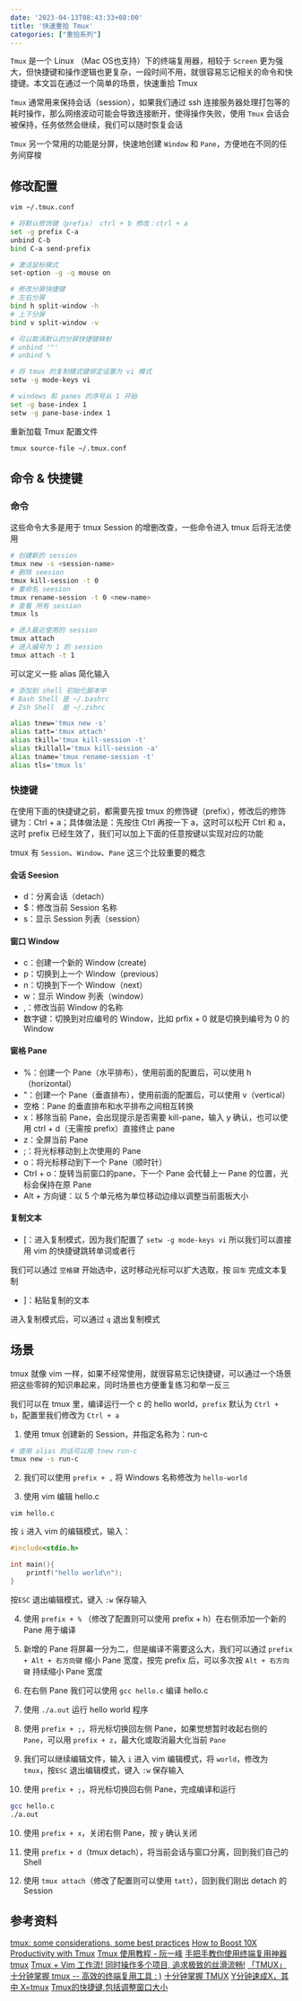 ```yaml
---
date: '2023-04-13T08:43:33+08:00'
title: '快速重拾 Tmux'
categories: ["重拾系列"]
---
```



`Tmux` 是一个 Linux （Mac OS也支持）下的终端复用器，相较于 `Screen` 更为强大，但快捷键和操作逻辑也更复杂，一段时间不用，就很容易忘记相关的命令和快捷键。本文旨在通过一个简单的场景，快速重拾 Tmux

`Tmux` 通常用来保持会话（session），如果我们通过 ssh 连接服务器处理打包等的耗时操作，那么网络波动可能会导致连接断开，使得操作失败，使用 `Tmux` 会话会被保持，任务依然会继续，我们可以随时恢复会话

`Tmux` 另一个常用的功能是分屏，快速地创建 `Window` 和 `Pane`，方便地在不同的任务间穿梭

## 修改配置

```sh
vim ~/.tmux.conf
```

```sh
# 将默认修饰键（prefix） ctrl + b 修改：ctrl + a
set -g prefix C-a
unbind C-b
bind C-a send-prefix

# 激活鼠标模式
set-option -g -q mouse on

# 修改分屏快捷键
# 左右分屏
bind h split-window -h
# 上下分屏
bind v split-window -v

# 可以取消默认的分屏快捷键映射
# unbind '"'
# unbind %

# 将 tmux 的复制模式键绑定设置为 vi 模式
setw -g mode-keys vi

# windows 和 panes 的序号从 1 开始 
set -g base-index 1
setw -g pane-base-index 1
```

重新加载 Tmux 配置文件

```sh
tmux source-file ~/.tmux.conf
```

## 命令 & 快捷键

### 命令

这些命令大多是用于 tmux Session 的增删改查，一些命令进入 tmux 后将无法使用

```sh
# 创建新的 session
tmux new -s <session-name>
# 删除 seesion
tmux kill-session -t 0
# 重命名 seesion
tmux rename-session -t 0 <new-name>
# 查看 所有 session
tmux ls

# 进入最近使用的 session
tmux attach
# 进入编号为 1 的 session 
tmux attach -t 1
```

可以定义一些 alias 简化输入

```sh
# 添加到 shell 初始化脚本中
# Bash Shell 是 ~/.bashrc
# Zsh Shell  是 ~/.zshrc

alias tnew='tmux new -s'
alias tatt='tmux attach'
alias tkill='tmux kill-session -t'
alias tkillall='tmux kill-session -a'
alias tname='tmux rename-session -t'
alias tls='tmux ls'
```

### 快捷键

在使用下面的快捷键之前，都需要先按 tmux 的修饰键（prefix），修改后的修饰键为：Ctrl + a；具体做法是：先按住 Ctrl 再按一下 a，这时可以松开 Ctrl 和 a，这时 prefix 已经生效了，我们可以加上下面的任意按键以实现对应的功能

tmux 有 `Session`、`Window`、`Pane` 这三个比较重要的概念

#### 会话 Seesion

- d：分离会话（detach）
- $：修改当前 Session 名称
- s：显示 Session 列表（session）

#### 窗口 Window 

- c：创建一个新的 Window (create)
- p：切换到上一个 Window（previous）
- n：切换到下一个 Window（next）
- w：显示 Window 列表（window）
- ,：修改当前 Window 的名称
- 数字键：切换到对应编号的 Window，比如 prfix + 0 就是切换到编号为 0 的 Window

#### 窗格 Pane

- %：创建一个 Pane（水平排布），使用前面的配置后，可以使用 h（horizontal）
- "：创建一个 Pane（垂直排布），使用前面的配置后，可以使用 v（vertical）
- 空格：Pane 的垂直排布和水平排布之间相互转换
- x：移除当前 Pane，会出现提示是否需要 kill-pane，输入 y 确认，也可以使用 ctrl + d（无需按 prefix）直接终止 pane
- z：全屏当前 Pane
- ;：将光标移动到上次使用的 Pane
- o：将光标移动到下一个 Pane（顺时针）
- Ctrl + o：旋转当前窗口的pane，下一个 Pane 会代替上一 Pane 的位置，光标会保持在原 Pane
- Alt + 方向键：以 5 个单元格为单位移动边缘以调整当前面板大小

#### 复制文本

- [：进入复制模式，因为我们配置了 `setw -g mode-keys vi` 所以我们可以直接用 vim 的快捷键跳转单词或者行

我们可以通过 `空格键` 开始选中，这时移动光标可以扩大选取，按 `回车` 完成文本复制

- ]：粘贴复制的文本

进入复制模式后，可以通过 `q` 退出复制模式

## 场景

tmux 就像 vim 一样，如果不经常使用，就很容易忘记快捷键，可以通过一个场景把这些零碎的知识串起来，同时场景也方便重复练习和举一反三

我们可以在 tmux 里，编译运行一个 c 的 hello world，`prefix` 默认为 `Ctrl + b`，配置里我们修改为 `Ctrl + a`

1. 使用 tmux 创建新的 Session，并指定名称为：run-c

```sh
# 使用 alias 的话可以用 tnew run-c
tmux new -s run-c
```

2. 我们可以使用 `prefix + ,` 将 Windows 名称修改为 `hello-world`

3. 使用 vim 编辑 hello.c

```
vim hello.c
```
按 `i` 进入 vim 的编辑模式，输入：

```c
#include<stdio.h>

int main(){
    printf("hello world\n");
}
```

按`ESC` 退出编辑模式，键入 `:w` 保存输入

4. 使用 `prefix + %` （修改了配置则可以使用 prefix + h）在右侧添加一个新的 Pane 用于编译

5. 新增的 Pane 将屏幕一分为二，但是编译不需要这么大，我们可以通过 `prefix + Alt + 右方向键` 缩小 Pane 宽度，按完 prefix 后，可以多次按 `Alt + 右方向键` 持续缩小 Pane 宽度

6. 在右侧 Pane 我们可以使用 `gcc hello.c` 编译 hello.c

7. 使用 `./a.out` 运行 hello world 程序

8. 使用 `prefix + ;`，将光标切换回左侧 Pane，如果觉想暂时收起右侧的 `Pane`，可以用 `prefix + z`，最大化或取消最大化当前 `Pane`

9.  我们可以继续编辑文件，输入 `i` 进入 vim 编辑模式，将 `world`，修改为 `tmux`，按`ESC` 退出编辑模式，键入 `:w` 保存输入

10. 使用 `prefix + ;`，将光标切换回右侧 Pane，完成编译和运行

```sh
gcc hello.c
./a.out
```

10. 使用 `prefix + x`，关闭右侧 Pane，按 `y` 确认关闭

11. 使用 `prefix + d`（tmux detach），将当前会话与窗口分离，回到我们自己的 Shell

12. 使用 `tmux attach`（修改了配置则可以使用 `tatt`），回到我们刚出 detach 的 Session

## 参考资料

[tmux: some considerations, some best practices](https://github.com/datamade/how-to/blob/main/shell/tmux-best-practices.md)
[How to Boost 10X Productivity with Tmux](https://towardsdatascience.com/how-to-boost-10x-productivity-with-tmux-ead3d3d452f9)
[Tmux 使用教程 - 阮一峰](https://www.ruanyifeng.com/blog/2019/10/tmux.html)
[手把手教你使用终端复用神器 tmux](https://www.bilibili.com/video/BV1KW411Z7W3/)
[Tmux + Vim 工作流! 同时操作多个项目, 追求极致的丝滑流畅!](https://www.bilibili.com/video/BV1fK4y1Y7eG/)
[「TMUX」十分钟掌握 tmux -- 高效的终端复用工具 : )](https://www.bilibili.com/video/BV1ab411J7xT)
[十分钟掌握 TMUX](https://ovirgo.com/posts/tmux/)
[Y分钟速成X，其中 X=tmux](https://learnxinyminutes.com/docs/zh-cn/tmux-cn/)
[Tmux的快捷键,包括调整窗口大小](https://www.cnblogs.com/lovesKey/p/6741141.html)